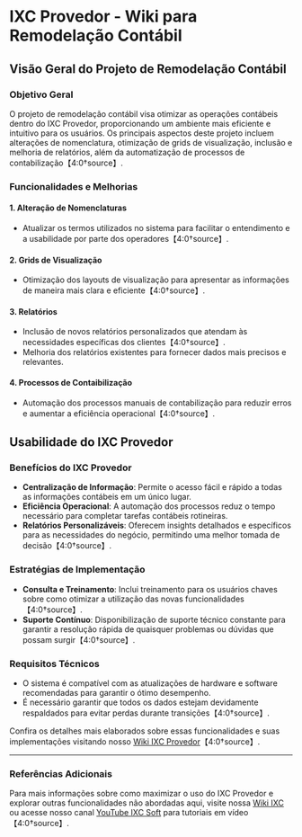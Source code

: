 # IXC Provedor - Wiki para Remodelação Contábil

## Visão Geral do Projeto de Remodelação Contábil

### Objetivo Geral

O projeto de remodelação contábil visa otimizar as operações contábeis dentro do IXC Provedor, proporcionando um ambiente mais eficiente e intuitivo para os usuários. Os principais aspectos deste projeto incluem alterações de nomenclatura, otimização de grids de visualização, inclusão e melhoria de relatórios, além da automatização de processos de contabilização【4:0†source】.

### Funcionalidades e Melhorias

#### 1. Alteração de Nomenclaturas
- Atualizar os termos utilizados no sistema para facilitar o entendimento e a usabilidade por parte dos operadores【4:0†source】.

#### 2. Grids de Visualização
- Otimização dos layouts de visualização para apresentar as informações de maneira mais clara e eficiente【4:0†source】.

#### 3. Relatórios
- Inclusão de novos relatórios personalizados que atendam às necessidades específicas dos clientes【4:0†source】.
- Melhoria dos relatórios existentes para fornecer dados mais precisos e relevantes.

#### 4. Processos de Contaibilização
- Automação dos processos manuais de contabilização para reduzir erros e aumentar a eficiência operacional【4:0†source】.

## Usabilidade do IXC Provedor

### Benefícios do IXC Provedor

- **Centralização de Informação**: Permite o acesso fácil e rápido a todas as informações contábeis em um único lugar.
- **Eficiência Operacional**: A automação dos processos reduz o tempo necessário para completar tarefas contábeis rotineiras.
- **Relatórios Personalizáveis**: Oferecem insights detalhados e específicos para as necessidades do negócio, permitindo uma melhor tomada de decisão【4:0†source】.

### Estratégias de Implementação

- **Consulta e Treinamento**: Inclui treinamento para os usuários chaves sobre como otimizar a utilização das novas funcionalidades【4:0†source】.
- **Suporte Contínuo**: Disponibilização de suporte técnico constante para garantir a resolução rápida de quaisquer problemas ou dúvidas que possam surgir【4:0†source】.

### Requisitos Técnicos

- O sistema é compatível com as atualizações de hardware e software recomendadas para garantir o ótimo desempenho.
- É necessário garantir que todos os dados estejam devidamente respaldados para evitar perdas durante transições【4:0†source】.

Confira os detalhes mais elaborados sobre essas funcionalidades e suas implementações visitando nosso [Wiki IXC Provedor](https://wiki.ixcsoft.com.br)【4:0†source】.

---

### Referências Adicionais
Para mais informações sobre como maximizar o uso do IXC Provedor e explorar outras funcionalidades não abordadas aqui, visite nossa [Wiki IXC](https://wiki.ixcsoft.com.br) ou acesse nosso canal [YouTube IXC Soft](https://youtube.com/@ixcsoft) para tutoriais em vídeo【4:0†source】.